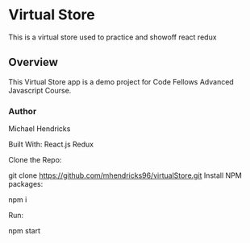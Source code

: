 # Virtual Store

This is a virtual store used to practice and showoff react redux

## Overview

This Virtual Store app is a demo project for Code Fellows Advanced Javascript Course.

### Author

Michael Hendricks

Built With:
React.js
Redux

Clone the Repo:

git clone https://github.com/mhendricks96/virtualStore.git
Install NPM packages:

npm i

Run:

npm start